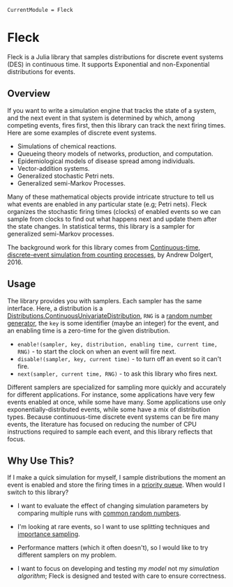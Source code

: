 ```@meta
CurrentModule = Fleck
```

# Fleck

Fleck is a Julia library that samples distributions for discrete event systems (DES) in continuous time. It supports Exponential and non-Exponential distributions for events.


## Overview

If you want to write a simulation engine that tracks the state of a system, and the next event in that system is determined by which, among competing events, fires first, then this library can track the next firing times. Here are some examples of discrete event systems.

 * Simulations of chemical reactions.
 * Queueing theory models of networks, production, and computation.
 * Epidemiological models of disease spread among individuals.
 * Vector-addition systems.
 * Generalized stochastic Petri nets.
 * Generalized semi-Markov Processes.

Many of these mathematical objects provide intricate structure to tell us what events are enabled in any particular state (e.g; Petri nets). Fleck organizes the stochastic firing times (clocks) of enabled events so we can sample from clocks to find out what happens next and update them after the state changes. In statistical terms, this library is a sampler for generalized semi-Markov processes.

The background work for this library comes from [Continuous-time, discrete-event simulation from counting processes](https://arxiv.org/abs/1610.03939), by Andrew Dolgert, 2016.

## Usage

The library provides you with samplers. Each sampler has the same interface. Here, a distribution is a [Distributions.ContinuousUnivariateDistribution](https://juliastats.org/Distributions.jl/stable/univariate/#Continuous-Distributions), `RNG` is a [random number generator](https://docs.julialang.org/en/v1/stdlib/Random/#Generators-(creation-and-seeding)), the `key` is some identifier (maybe an integer) for the event, and an enabling time is a zero-time for the given distribution.

 * `enable!(sampler, key, distribution, enabling time, current time, RNG)` - to start the clock on when an event will fire next.
 * `disable!(sampler, key, current time)` - to turn off an event so it can't fire.
 * `next(sampler, current time, RNG)` - to ask this library who fires next.

Different samplers are specialized for sampling more quickly and accurately for different applications. For instance, some applications have very few events enabled at once, while some have many. Some applications use only exponentially-distributed events, while some have a mix of distribution types. Because continuous-time discrete event systems can be fire many events, the literature has focused on reducing the number of CPU instructions required to sample each event, and this library reflects that focus.


## Why Use This?

If I make a quick simulation for myself, I sample distributions the moment an event is enabled and store the firing times in a [priority queue](https://juliacollections.github.io/DataStructures.jl/v0.12/priority-queue.html). When would I switch to this library?

 * I want to evaluate the effect of changing simulation parameters by comparing multiple runs with [common random numbers](https://en.wikipedia.org/wiki/Variance_reduction#Common_Random_Numbers_(CRN)).

 * I'm looking at rare events, so I want to use splitting techniques and [importance sampling](https://en.wikipedia.org/wiki/Importance_sampling).

 * Performance matters (which it often doesn't), so I would like to try different samplers on my problem.

 * I want to focus on developing and testing my *model* not my *simulation algorithm*; Fleck is designed and tested with care to ensure correctness.
 